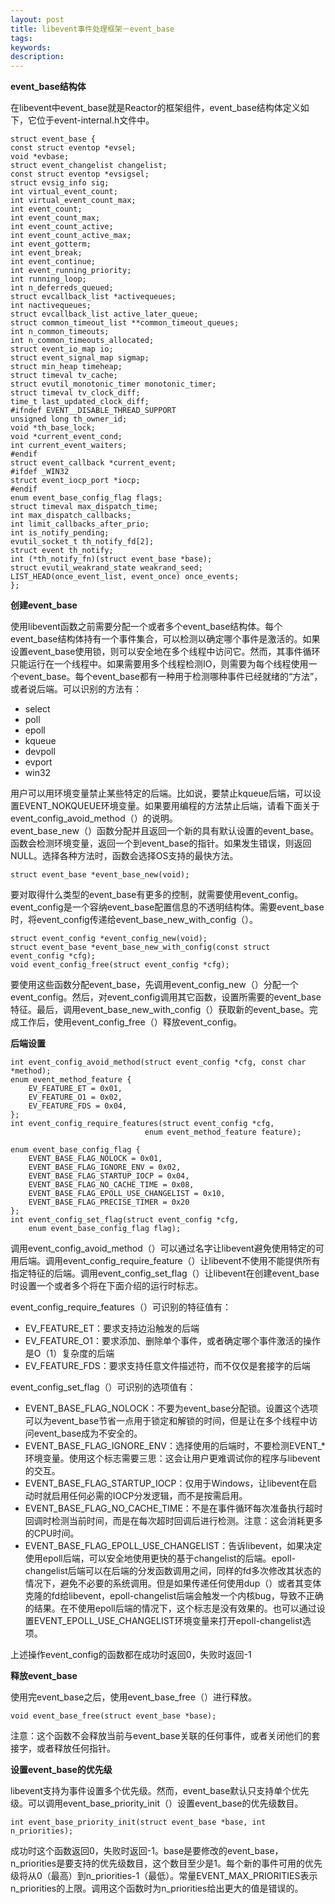 ```yaml
---
layout: post
title: libevent事件处理框架－event_base
tags:
keywords:
description:
---
```

**event_base结构体**  

在libevent中event_base就是Reactor的框架组件，event_base结构体定义如下，它位于event-internal.h文件中。  

	struct event_base {
	const struct eventop *evsel;
	void *evbase;
	struct event_changelist changelist;
	const struct eventop *evsigsel;
	struct evsig_info sig;
	int virtual_event_count;
	int virtual_event_count_max;
	int event_count;
	int event_count_max;
	int event_count_active;
	int event_count_active_max;
	int event_gotterm;
	int event_break;
	int event_continue;
	int event_running_priority;
	int running_loop;
	int n_deferreds_queued;
	struct evcallback_list *activequeues;
	int nactivequeues;
	struct evcallback_list active_later_queue;
	struct common_timeout_list **common_timeout_queues;
	int n_common_timeouts;
	int n_common_timeouts_allocated;
	struct event_io_map io;
	struct event_signal_map sigmap;
	struct min_heap timeheap;
	struct timeval tv_cache;
	struct evutil_monotonic_timer monotonic_timer;
	struct timeval tv_clock_diff;
	time_t last_updated_clock_diff;
	#ifndef EVENT__DISABLE_THREAD_SUPPORT
	unsigned long th_owner_id;
	void *th_base_lock;
	void *current_event_cond;
	int current_event_waiters;
	#endif
	struct event_callback *current_event;
	#ifdef _WIN32
	struct event_iocp_port *iocp;
	#endif
	enum event_base_config_flag flags;
	struct timeval max_dispatch_time;
	int max_dispatch_callbacks;
	int limit_callbacks_after_prio;
	int is_notify_pending;
	evutil_socket_t th_notify_fd[2];
	struct event th_notify;
	int (*th_notify_fn)(struct event_base *base);
	struct evutil_weakrand_state weakrand_seed;
	LIST_HEAD(once_event_list, event_once) once_events;
	};  

**创建event_base**  

使用libevent函数之前需要分配一个或者多个event_base结构体。每个event_base结构体持有一个事件集合，可以检测以确定哪个事件是激活的。如果设置event_base使用锁，则可以安全地在多个线程中访问它。然而，其事件循环只能运行在一个线程中。如果需要用多个线程检测IO，则需要为每个线程使用一个event_base。每个event_base都有一种用于检测哪种事件已经就绪的“方法”，或者说后端。可以识别的方法有：  

- select  
- poll  
- epoll  
- kqueue  
- devpoll  
- evport  
- win32  

用户可以用环境变量禁止某些特定的后端。比如说，要禁止kqueue后端，可以设置EVENT_NOKQUEUE环境变量。如果要用编程的方法禁止后端，请看下面关于event_config_avoid_method（）的说明。  
event_base_new（）函数分配并且返回一个新的具有默认设置的event_base。函数会检测环境变量，返回一个到event_base的指针。如果发生错误，则返回NULL。选择各种方法时，函数会选择OS支持的最快方法。  

	struct event_base *event_base_new(void);  

要对取得什么类型的event_base有更多的控制，就需要使用event_config。event_config是一个容纳event_base配置信息的不透明结构体。需要event_base时，将event_config传递给event_base_new_with_config（）。  

	struct event_config *event_config_new(void);
	struct event_base *event_base_new_with_config(const struct event_config *cfg);
	void event_config_free(struct event_config *cfg);  

要使用这些函数分配event_base，先调用event_config_new（）分配一个event_config。然后，对event_config调用其它函数，设置所需要的event_base特征。最后，调用event_base_new_with_config（）获取新的event_base。完成工作后，使用event_config_free（）释放event_config。  

**后端设置**  

	int event_config_avoid_method(struct event_config *cfg, const char *method);
	enum event_method_feature {
    	EV_FEATURE_ET = 0x01,
    	EV_FEATURE_O1 = 0x02,
    	EV_FEATURE_FDS = 0x04,
	};
	int event_config_require_features(struct event_config *cfg,
                                  enum event_method_feature feature);

	enum event_base_config_flag {
    	EVENT_BASE_FLAG_NOLOCK = 0x01,
    	EVENT_BASE_FLAG_IGNORE_ENV = 0x02,
    	EVENT_BASE_FLAG_STARTUP_IOCP = 0x04,
    	EVENT_BASE_FLAG_NO_CACHE_TIME = 0x08,
    	EVENT_BASE_FLAG_EPOLL_USE_CHANGELIST = 0x10,
    	EVENT_BASE_FLAG_PRECISE_TIMER = 0x20
	};
	int event_config_set_flag(struct event_config *cfg,
    	enum event_base_config_flag flag);  

调用event_config_avoid_method（）可以通过名字让libevent避免使用特定的可用后端。调用event_config_require_feature（）让libevent不使用不能提供所有指定特征的后端。调用event_config_set_flag（）让libevent在创建event_base时设置一个或者多个将在下面介绍的运行时标志。  

event_config_require_features（）可识别的特征值有：  

- EV_FEATURE_ET：要求支持边沿触发的后端  
- EV_FEATURE_O1：要求添加、删除单个事件，或者确定哪个事件激活的操作是O（1）复杂度的后端  
- EV_FEATURE_FDS：要求支持任意文件描述符，而不仅仅是套接字的后端  

event_config_set_flag（）可识别的选项值有：  

- EVENT_BASE_FLAG_NOLOCK：不要为event_base分配锁。设置这个选项可以为event_base节省一点用于锁定和解锁的时间，但是让在多个线程中访问event_base成为不安全的。  
- EVENT_BASE_FLAG_IGNORE_ENV：选择使用的后端时，不要检测EVENT_*环境变量。使用这个标志需要三思：这会让用户更难调试你的程序与libevent的交互。  
- EVENT_BASE_FLAG_STARTUP_IOCP：仅用于Windows，让libevent在启动时就启用任何必需的IOCP分发逻辑，而不是按需启用。  
- EVENT_BASE_FLAG_NO_CACHE_TIME：不是在事件循环每次准备执行超时回调时检测当前时间，而是在每次超时回调后进行检测。注意：这会消耗更多的CPU时间。  
- EVENT_BASE_FLAG_EPOLL_USE_CHANGELIST：告诉libevent，如果决定使用epoll后端，可以安全地使用更快的基于changelist的后端。epoll-changelist后端可以在后端的分发函数调用之间，同样的fd多次修改其状态的情况下，避免不必要的系统调用。但是如果传递任何使用dup（）或者其变体克隆的fd给libevent，epoll-changelist后端会触发一个内核bug，导致不正确的结果。在不使用epoll后端的情况下，这个标志是没有效果的。也可以通过设置EVENT_EPOLL_USE_CHANGELIST环境变量来打开epoll-changelist选项。  

上述操作event_config的函数都在成功时返回0，失败时返回-1  

**释放event_base**  

使用完event_base之后，使用event_base_free（）进行释放。  

	void event_base_free(struct event_base *base);  

注意：这个函数不会释放当前与event_base关联的任何事件，或者关闭他们的套接字，或者释放任何指针。  

**设置event_base的优先级**  

libevent支持为事件设置多个优先级。然而，event_base默认只支持单个优先级。可以调用event_base_priority_init（）设置event_base的优先级数目。  

	int event_base_priority_init(struct event_base *base, int n_priorities);  

成功时这个函数返回0，失败时返回-1。base是要修改的event_base，n_priorities是要支持的优先级数目，这个数目至少是1。每个新的事件可用的优先级将从0（最高）到n_priorities-1（最低）。常量EVENT_MAX_PRIORITIES表示n_priorities的上限。调用这个函数时为n_priorities给出更大的值是错误的。  


